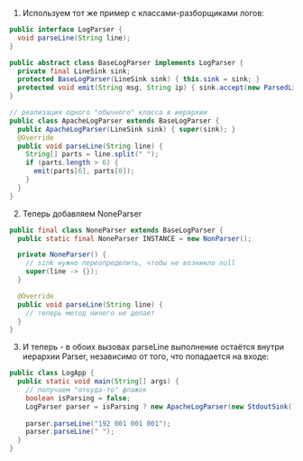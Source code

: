 1. Используем тот же пример с классами-разборщиками логов:
```java
public interface LogParser {
  void parseLine(String line);
}

public abstract class BaseLogParser implements LogParser {
  private final LineSink sink;
  protected BaseLogParser(LineSink sink) { this.sink = sink; }
  protected void emit(String msg, String ip) { sink.accept(new ParsedLine(msg, ip)); }
}

// реализация одного "обычного" класса в иерархии
public class ApacheLogParser extends BaseLogParser {
  public ApacheLogParser(LineSink sink) { super(sink); }
  @Override
  public void parseLine(String line) {
    String[] parts = line.split(" ");
    if (parts.length > 6) {
      emit(parts[6], parts[0]);
    }
  }
}
```

2. Теперь добавляем NoneParser
```java
public final class NoneParser extends BaseLogParser {
  public static final NoneParser INSTANCE = new NonParser();

  private NoneParser() {
    // sink нужно переопределить, чтобы не возникло null
    super(line -> {});
  }

  @Override
  public void parseLine(String line) {
    // теперь метод ничего не делает
  }
}
```

3. И теперь - в обоих вызовах parseLine выполнение остаётся внутри иерархии Parser, независимо от того, что попадается на входе:
```java
public class LogApp {
  public static void main(String[] args) {
    // получаем "откуда-то" флажок
    boolean isParsing = false;
    LogParser parser = isParsing ? new ApacheLogParser(new StdoutSink()) : NoneParser.INSTANCE;
    
    parser.parseLine("192 001 001 001");
    parser.parseLine(" ");
  }
}
```
